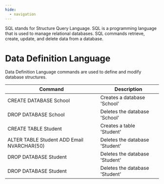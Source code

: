 ```yaml
---
hide:
  - navigation
---
```


SQL stands for Structure Query Language. SQL is a programming language that is used to manage relational databases. SQL commands retrieve, create, update, and delete data from a database.

# Data Definition Language
Data Definition Language commands are used to define and modify database structures.

Command                      | Description                                       |
-----------------------------|---------------------------------------------------|
CREATE DATABASE School      | Creates a database 'School'                      |
DROP DATABASE School        | Deletes the database 'School'                    |
CREATE TABLE Student        | Creates a table 'Student'                    |
ALTER TABLE Student ADD Email NVARCHAR(50)        | Deletes the database 'Student'                    |
DROP DATABASE Student        | Deletes the database 'Student'                    |
DROP DATABASE Student        | Deletes the database 'Student'                    |
